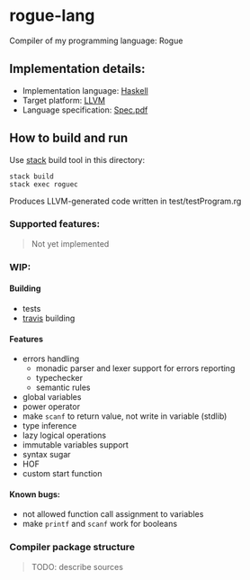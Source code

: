 # rogue-lang
Compiler of my programming language: Rogue

## Implementation details:
+ Implementation language: [Haskell](https://www.haskell.org/)
+ Target platform: [LLVM](http://llvm.org/)
+ Language specification: [Spec.pdf](https://github.com/ChShersh/rogue-lang/blob/master/spec/Spec.pdf)

## How to build and run
Use [stack](http://docs.haskellstack.org/en/stable/README/) build tool in this directory:

```
stack build
stack exec roguec
```

Produces LLVM-generated code written in test/testProgram.rg

### Supported features:
> Not yet implemented

### WIP:

#### Building
+ tests
+ [travis](https://travis-ci.org/) building

#### Features
+ errors handling
  - monadic parser and lexer support for errors reporting
  - typechecker
  - semantic rules
+ global variables
+ power operator
+ make `scanf` to return value, not write in variable (stdlib)
+ type inference
+ lazy logical operations
+ immutable variables support
+ syntax sugar
+ HOF
+ custom start function

#### Known bugs:
+ not allowed function call assignment to variables
+ make `printf` and `scanf` work for booleans

### Compiler package structure
> TODO: describe sources
